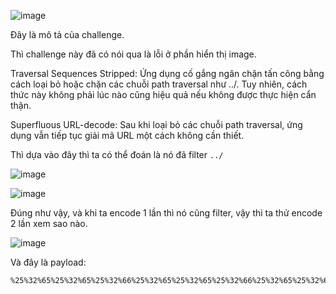 ![image](https://github.com/user-attachments/assets/1077433f-498e-4f07-8f65-f346af3698eb)

Đây là mô tả của challenge.

Thì challenge này đã có nói qua là lỗi ở phần hiển thị image.

Traversal Sequences Stripped: Ứng dụng cố gắng ngăn chặn tấn công bằng cách loại bỏ hoặc chặn các chuỗi path traversal như ../. Tuy nhiên, cách thức này không phải lúc nào cũng hiệu quả nếu không được thực hiện cẩn thận.

Superfluous URL-decode: Sau khi loại bỏ các chuỗi path traversal, ứng dụng vẫn tiếp tục giải mã URL một cách không cần thiết.

Thì dựa vào đây thì ta có thể đoán là nó đã filter `../`

![image](https://github.com/user-attachments/assets/48fe05f3-04dd-465b-8476-7d8d39d3b0e6)

![image](https://github.com/user-attachments/assets/42cafaea-9389-457d-a385-ff459bf41a8d)

Đúng như vậy, và khi ta encode 1 lần thì nó cũng filter, vậy thì ta thử encode 2 lần xem sao nào.

![image](https://github.com/user-attachments/assets/08cce343-355a-4de0-b8a5-532cc8275951)

Và đây là payload:

```
%25%32%65%25%32%65%25%32%66%25%32%65%25%32%65%25%32%66%25%32%65%25%32%65%25%32%66etc/passwd
```
